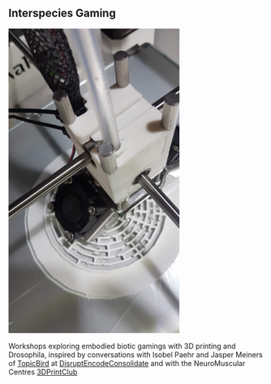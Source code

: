 ## Interspecies Gaming

<img src="images/mazeprinting.jpg" height="600">

Workshops exploring embodied biotic gamings with 3D printing and Drosophila, inspired by conversations with Isobel Paehr and Jasper Meiners of [TopicBird](http://thetopicbird.com/) at [DisruptEncodeConsolidate](https://cheapjack.github.io/DisruptEncodeConsolidate/documentation) and with the NeuroMuscular Centres [3DPrintClub](https://github.com/cheapjack/NMC3DPrintClub)

